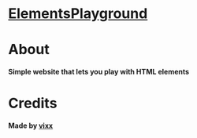 # <a href="https://elementsplayground.netlify.app">ElementsPlayground</a>

# About
#### Simple website that lets you play with HTML elements

# Credits
#### Made by <a href="https://github.com/vixxlol">vixx</a>